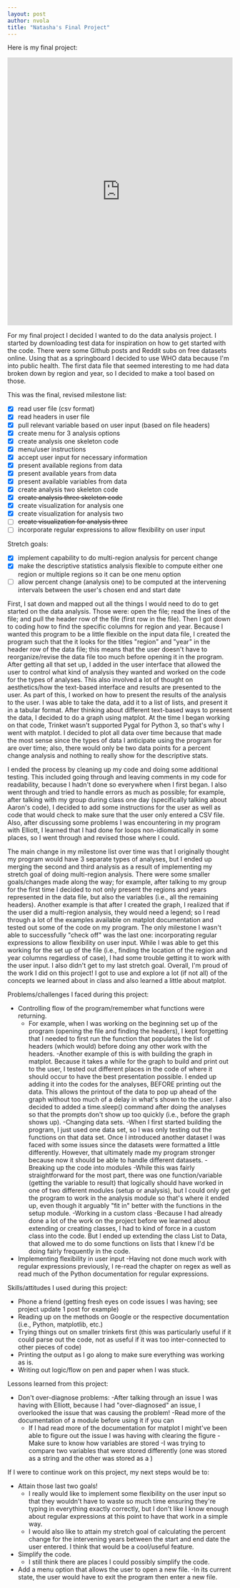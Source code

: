 ```yaml
---
layout: post
author: nvola
title: "Natasha's Final Project"
---
```

Here is my final project:

<iframe src="https://trinket.io/embed/python3/b0134dd65e" width="100%" height="600" frameborder="0" marginwidth="0" marginheight="0" allowfullscreen></iframe>


For my final project I decided I wanted to do the data analysis project. I started by downloading test data for inspiration on how to get started with the code. There were some Github posts and Reddit subs on free datasets online. Using that as a springboard I decided to use WHO data because I'm into public health. The first data file that seemed interesting to me had data broken down by region and year, so I decided to make a tool based on those.

This was the final, revised milestone list:
- [x] read user file (csv format)
- [x] read headers in user file
- [x] pull relevant variable based on user input (based on file headers)
- [x] create menu for 3 analysis options
- [x] create analysis one skeleton code
- [x] menu/user instructions
- [x] accept user input for necessary information
- [x] present available regions from data
- [x] present available years from data
- [x] present available variables from data
- [x] create analysis two skeleton code
- [x] ~~create analysis three skeleton code~~
- [x] create visualization for analysis one
- [x] create visualization for analysis two
- [ ] ~~create visualization for analysis three~~
- [ ] incorporate regular expressions to allow flexibility on user input
 
Stretch goals:
- [x] implement capability to do multi-region analysis for percent change
- [x] make the descriptive statistics analysis flexible to compute either one region or multiple regions so it can be one menu option
- [ ] allow percent change (analysis one) to be computed at the intervening intervals between the user's chosen end and start date

First, I sat down and mapped out all the things I would need to do to get started on the data analysis. Those were: open the file; read the lines of the file; and pull the header row of the file (first row in the file). Then I got down to coding how to find the specific columns for region and year. Because I wanted this program to be a little flexible on the input data file, I created the program such that the it looks for the titles "region" and "year" in the header row of the data file; this means that the user doesn't have to reorganize/revise the data file too much before opening it in the program. After getting all that set up,  I added in the user interface that allowed the user to control what kind of analysis they wanted and worked on the code for the types of analyses. This also involved a lot of thought on aesthetics/how the text-based interface and results are presented to the user.  As part of this, I worked on how to present the results of the analysis to the user. I was able to take the data, add it to a list of lists, and present it in a tabular format.  After thinking about different text-based ways to present the data, I decided to do a graph using matplot. At the time I began working on that code, Trinket wasn't supported Pygal for Python 3, so that's why I went with matplot. I decided to plot all data over time because that made the most sense since the types of data I anticipate using the program for are over time; also, there would only be two data points for a percent change analysis and nothing to really show for the descriptive stats. 

I ended the process by cleaning up my code and doing some additional testing. This included going through and leaving comments in my code for readability, because I hadn't done so everywhere when I first began. I also went through and tried to handle errors as much as possible; for example, after talking with my group during class one day (specifically talking about Aaron's code), I decided to add some instructions for the user as well as code that would check to make sure that the user only entered a CSV file. Also, after discussing some problems I was encountering in my program with Elliott, I learned that I had done for loops non-idiomatically in some places, so I went through and revised those where I could. 

The main change in my milestone list over time was that I originally thought my program would have 3 separate types of analyses, but I ended up merging the second and third analysis as a result of implementing my stretch goal of doing multi-region analysis. There were some smaller goals/changes made along the way; for example, after talking to my group for the first time I decided to not only present the regions and years represented in the data file, but also the variables (i.e., all the remaining headers). Another example is that after I created the graph, I realized that if the user did a multi-region analysis, they would need a legend; so I read through a lot of the examples available on matplot documentation and tested out some of the code on my program. The only milestone I wasn't able to successfully "check off" was the last one: incorporating regular expressions to allow flexibility on user input. While I was able to get this working for the set up of the file (i.e., finding the location of the region and year columns regardless of case), I had some trouble getting it to work with the user input. I also didn't get to my last stretch goal. Overall, I'm proud of the work I did on this project! I got to use  and explore a lot (if not all) of the concepts we learned about in class and also learned a little about matplot.

Problems/challenges I faced during this project:
- Controlling flow of the program/remember what functions were returning.
  - For example, when I was working on the beginning set up of the program (opening the file and finding the headers), I kept forgetting that I needed to first run the function that populates the list of headers (which would) before doing any other work with the headers.
  -Another example of this is with building the graph in matplot. Because it takes a while for the graph to build and print out to the user, I tested out different places in the code of where it should occur to have the best presentation possible. I ended up adding it into the codes for the analyses, BEFORE printing out the data. This allows the printout of the data to pop up ahead of the graph without too much of a delay in what's shown to the user. I also decided to added a time.sleep() command after doing the analyses so that the prompts don't show up too quickly (i.e., before the graph shows up).
-Changing data sets.
  -When I first started building the program, I just used one data set, so I was only testing out the functions on that data set. Once I introduced another dataset I was faced with some issues since the datasets were formatted a little differently. However, that ultimately made my program stronger because now it should be able to handle different datasets. 
-Breaking up the code into modules
  -While this was fairly straightforward for the most part, there was one function/variable (getting the variable to result) that logically should have worked in one of two different modules (setup or analysis), but I could only get the program to work in the analysis module so that's where it ended up, even though it arguably "fit in" better with the functions in the setup module.
-Working in a custom class
  -Because I had already done a lot of the work on the project before we learned about extending or creating classes, I had to kind of force in a custom class into the code. But I ended up extending the class List to Data, that allowed me to do some functions on lists that I knew I'd be doing fairly frequently in the code.
- Implementing flexibility in user input
  -Having not done much work with regular expressions previously, I re-read the chapter on regex as well as read much of the Python documentation for regular expressions.

Skills/attitudes I used during this project:
- Phone a friend  (getting fresh eyes on code issues I was having; see project update 1 post for example)
- Reading up on the methods on Google or the respective documentation (i.e., Python, matplotlib, etc.)
- Trying things out on smaller trinkets first (this was particularly useful if it could parse out the code, not as useful if it was too inter-connected to other pieces of code)
- Printing the output as I go along to make sure everything was working as is. 
- Writing out logic/flow on pen and paper when I was stuck.

Lessons learned from this project:
- Don't over-diagnose problems:
  -After talking through an issue I was having with Elliott, because I had "over-diagnosed" an issue, I overlooked the issue that was causing the problem!
-Read more of the documentation of a module before using it if you can 
  - If I had read more of the documentation for matplot I might've been able to figure out the issue I was having with clearing the figure
 -Make sure to know how variables are stored
   -I was trying to compare two variables that were stored differently (one was stored as a string and the other was stored as a )
	 
If I were to continue work on this project, my next steps would be to:
- Attain those last two goals!
  - I really would like to implement some flexibility on the user input so that they wouldn't have to waste so much time ensuring they're typing in everything exactly correctly, but I don't like I know enough about regular expressions at this point to have that work in a simple way.
   - I would also like to attain my stretch goal of calculating the percent change for the intervening years between the start and end date the user entered. I think that would be a cool/useful feature. 
- Simplify the code.
  - I still think there are places I could possibly simplify the code. 
- Add a menu option that allows the user to open a new file. 
  -In its current state, the user would have to exit the program then enter a new file. 
